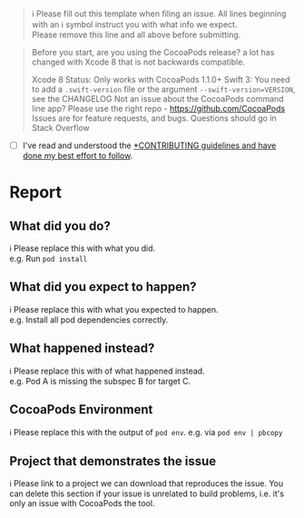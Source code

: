 > ℹ Please fill out this template when filing an issue.
> All lines beginning with an ℹ symbol instruct you with
> what info we expect.  
> Please remove this line and all above before submitting.

> Before you start, are you using the CocoaPods release?
> a lot has changed with Xcode 8 that is not backwards compatible.
>
> Xcode 8 Status: Only works with CocoaPods 1.1.0+
> Swift 3: You need to add a `.swift-version` file or the argument `--swift-version=VERSION`, see the CHANGELOG
> Not an issue about the CocoaPods command line app? Please use the right repo - https://github.com/CocoaPods
> Issues are for feature requests, and bugs. Questions should go in Stack Overflow

* [ ] I've read and understood the [*CONTRIBUTING guidelines and have done my best effort to follow](https://github.com/CocoaPods/CocoaPods/blob/master/CONTRIBUTING.md).

# Report

## What did you do?

ℹ Please replace this with what you did.  
e.g. Run `pod install`

## What did you expect to happen?

ℹ Please replace this with what you expected to happen.  
e.g. Install all pod dependencies correctly.

## What happened instead?

ℹ Please replace this with of what happened instead.  
e.g. Pod A is missing the subspec B for target C.

## CocoaPods Environment

ℹ Please replace this with the output of `pod env`.
e.g. via `pod env | pbcopy`

## Project that demonstrates the issue

ℹ Please link to a project we can download that reproduces the issue.
You can delete this section if your issue is unrelated to build problems,
i.e. it's only an issue with CocoaPods the tool.
